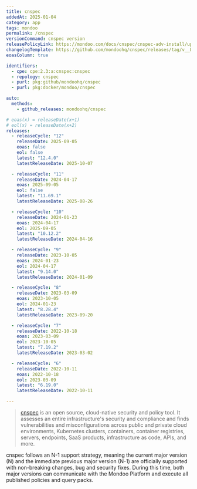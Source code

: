 ```yaml
---
title: cnspec
addedAt: 2025-01-04
category: app
tags: mondoo
permalink: /cnspec
versionCommand: cnspec version
releasePolicyLink: https://mondoo.com/docs/cnspec/cnspec-adv-install/update/
changelogTemplate: https://github.com/mondoohq/cnspec/releases/tag/v__LATEST__
eoasColumn: true

identifiers:
  - cpe: cpe:2.3:a:cnspec:cnspec
  - repology: cnspec
  - purl: pkg:github/mondoohq/cnspec
  - purl: pkg:docker/mondoo/cnspec

auto:
  methods:
    - github_releases: mondoohq/cnspec

# eoas(x) = releaseDate(x+1)
# eol(x) = releaseDate(x+2)
releases:
  - releaseCycle: "12"
    releaseDate: 2025-09-05
    eoas: false
    eol: false
    latest: "12.4.0"
    latestReleaseDate: 2025-10-07

  - releaseCycle: "11"
    releaseDate: 2024-04-17
    eoas: 2025-09-05
    eol: false
    latest: "11.69.1"
    latestReleaseDate: 2025-08-26

  - releaseCycle: "10"
    releaseDate: 2024-01-23
    eoas: 2024-04-17
    eol: 2025-09-05
    latest: "10.12.2"
    latestReleaseDate: 2024-04-16

  - releaseCycle: "9"
    releaseDate: 2023-10-05
    eoas: 2024-01-23
    eol: 2024-04-17
    latest: "9.14.0"
    latestReleaseDate: 2024-01-09

  - releaseCycle: "8"
    releaseDate: 2023-03-09
    eoas: 2023-10-05
    eol: 2024-01-23
    latest: "8.28.4"
    latestReleaseDate: 2023-09-20

  - releaseCycle: "7"
    releaseDate: 2022-10-18
    eoas: 2023-03-09
    eol: 2023-10-05
    latest: "7.19.2"
    latestReleaseDate: 2023-03-02

  - releaseCycle: "6"
    releaseDate: 2022-10-11
    eoas: 2022-10-18
    eol: 2023-03-09
    latest: "6.19.0"
    latestReleaseDate: 2022-10-11

---
```


> [cnspec](https://mondoo.com/cnspec/) is an open source, cloud-native security and policy tool.
> It assesses an entire infrastructure's security and compliance and finds vulnerabilities and misconfigurations across
> public and private cloud environments, Kubernetes clusters, containers, container registries, servers, endpoints,
> SaaS products, infrastructure as code, APIs, and more.

cnspec follows an N-1 support strategy,
meaning the current major version (N) and the immediate previous major version (N-1) are officially supported
with non-breaking changes, bug and security fixes.
During this time, both major versions can communicate with the Mondoo Platform and execute all published policies and query packs.
